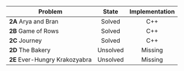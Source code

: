 | Problem        | State           | Implementation  |
| ------------- |:---------------:| :--------------:|
| **2A** Arya and Bran | Solved          | C++            |
| **2B** Game of Rows | Solved          | C++            |
| **2C** Journey | Solved          | C++            |
| **2D** The Bakery | Unsolved          | Missing            |
| **2E** Ever-Hungry Krakozyabra | Unsolved          | Missing            |
